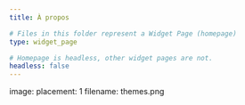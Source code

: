 ```yaml
---
title: À propos

# Files in this folder represent a Widget Page (homepage)
type: widget_page

# Homepage is headless, other widget pages are not.
headless: false
---
```


image:
  placement: 1
  filename: themes.png
